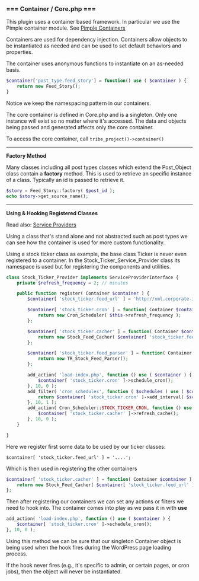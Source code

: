 ### === Container / Core.php ===

This plugin uses a container based framework.  In particular we use the Pimple container module. See [Pimple Containers](https://pimple.symfony.com/)

Containers are used for dependency injection.  Containers allow objects to be instantiated as needed and can be used to set default behaviors and properties.

The container uses anonymous functions to instantiate on an as-needed basis.

```php
$container['post_type.feed_story'] = function() use ( $container ) {
    return new Feed_Story();
}
```

Notice we keep the namespacing pattern in our containers.

The core container is defined in Core.php and is a singleton.  Only one instance will exist so no matter where it's accessed. The data and objects being passed and generated affects only the core container.

To access the core container, call `tribe_project()->container()`

---

**Factory Method**

Many classes including all post types classes which extend the Post_Object class contain a **factory** method.  This is used to retrieve an specific instance of a class.  Typically an id is passed to retrieve it.

```php
$story = Feed_Story::factory( $post_id );
echo $story->get_source_name();
```

---

**Using & Hooking Registered Classes**

Read also: [Service Providers](service-providers.md)

Using a class that's stand alone and not abstracted such as post types we can see how the container is used for more custom functionality.

Using a stock ticker class as example, the base class Ticker is never even registered to a container. In the Stock_Ticker_Service_Provider class its namespace is used but for registering the components and utilities.

```php
class Stock_Ticker_Provider implements ServiceProviderInterface {
	private $refresh_frequency = 2; // minutes

	public function register( Container $container ) {
		$container[ 'stock_ticker.feed_url' ] = 'http://xml.corporate-ir.net/irxmlclient.asp?compID=129198&reqtype=quotes';

		$container[ 'stock_ticker.cron' ] = function( Container $container ) {
			return new Cron_Scheduler( $this->refresh_frequency );
		};

		$container[ 'stock_ticker.cacher' ] = function( Container $container ) {
			return new Stock_Feed_Cacher( $container[ 'stock_ticker.feed_url' ], $container[ 'stock_ticker.feed_parser' ] );
		};

		$container[ 'stock_ticker.feed_parser' ] = function( Container $container ) {
			return new TR_Stock_Feed_Parser();
		};

		add_action( 'load-index.php', function () use ( $container ) {
			$container[ 'stock_ticker.cron' ]->schedule_cron();
		}, 10, 0 );
		add_filter( 'cron_schedules', function ( $schedules ) use ( $container ) {
			return $container[ 'stock_ticker.cron' ]->add_interval( $schedules );
		}, 10, 1 );
		add_action( Cron_Scheduler::STOCK_TICKER_CRON, function () use ( $container ) {
			$container[ 'stock_ticker.cacher' ]->refresh_cache();
		}, 10, 0 );
	}

}
```

Here we register first some data to be used by our ticker classes:

```$container[ 'stock_ticker.feed_url' ] = '....';```

Which is then used in registering the other containers

```php
$container[ 'stock_ticker.cacher' ] = function( Container $container ) {
	return new Stock_Feed_Cacher( $container[ 'stock_ticker.feed_url' ], $container[ 'stock_ticker.feed_parser' ] );
};
```

Then after registering our containers we can set any actions or filters we need to hook into.  The container comes into play as we pass it in with **use**

```php
add_action( 'load-index.php', function () use ( $container ) {
    $container[ 'stock_ticker.cron' ]->schedule_cron();
}, 10, 0 );
```

Using this method we can be sure that our singleton Container object is being used when the hook fires during the WordPress page loading process.

If the hook never fires (e.g., it's specific to admin, or certain pages, or cron jobs), then the object will never be instantiated.
